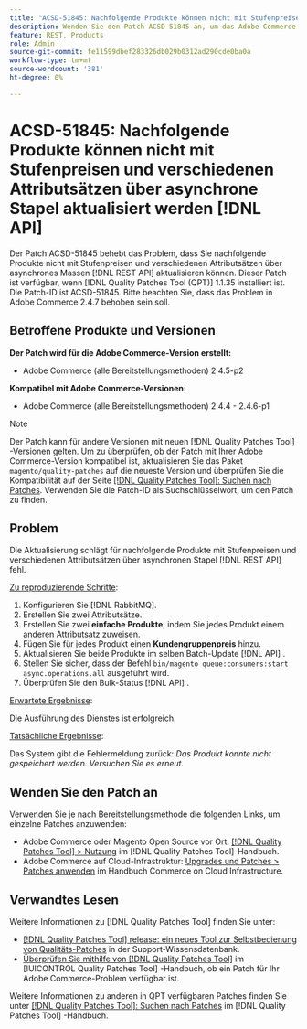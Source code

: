```yaml
---
title: "ACSD-51845: Nachfolgende Produkte können nicht mit Stufenpreisen und verschiedenen Attributsätzen über asynch bulk aktualisiert werden [!DNL API]"
description: Wenden Sie den Patch ACSD-51845 an, um das Adobe Commerce-Problem zu beheben, bei dem Sie nachfolgende Produkte nicht mit Stufenpreisen und verschiedenen Attributsätzen über asynchrones Bulk aktualisieren können [!DNL REST API].
feature: REST, Products
role: Admin
source-git-commit: fe11599dbef283326db029b0312ad290cde0ba0a
workflow-type: tm+mt
source-wordcount: '381'
ht-degree: 0%

---
```


# ACSD-51845: Nachfolgende Produkte können nicht mit Stufenpreisen und verschiedenen Attributsätzen über asynchrone Stapel aktualisiert werden [!DNL API]

Der Patch ACSD-51845 behebt das Problem, dass Sie nachfolgende Produkte nicht mit Stufenpreisen und verschiedenen Attributsätzen über asynchrones Massen [!DNL REST API] aktualisieren können. Dieser Patch ist verfügbar, wenn [!DNL Quality Patches Tool (QPT)] 1.1.35 installiert ist. Die Patch-ID ist ACSD-51845. Bitte beachten Sie, dass das Problem in Adobe Commerce 2.4.7 behoben sein soll.

## Betroffene Produkte und Versionen

**Der Patch wird für die Adobe Commerce-Version erstellt:**

* Adobe Commerce (alle Bereitstellungsmethoden) 2.4.5-p2

**Kompatibel mit Adobe Commerce-Versionen:**

* Adobe Commerce (alle Bereitstellungsmethoden) 2.4.4 - 2.4.6-p1

>[!NOTE]
>
>Der Patch kann für andere Versionen mit neuen [!DNL Quality Patches Tool] -Versionen gelten. Um zu überprüfen, ob der Patch mit Ihrer Adobe Commerce-Version kompatibel ist, aktualisieren Sie das Paket `magento/quality-patches` auf die neueste Version und überprüfen Sie die Kompatibilität auf der Seite [[!DNL Quality Patches Tool]: Suchen nach Patches](https://experienceleague.adobe.com/tools/commerce-quality-patches/index.html). Verwenden Sie die Patch-ID als Suchschlüsselwort, um den Patch zu finden.

## Problem

Die Aktualisierung schlägt für nachfolgende Produkte mit Stufenpreisen und verschiedenen Attributsätzen über asynchronen Stapel [!DNL REST API] fehl.

<u>Zu reproduzierende Schritte</u>:

1. Konfigurieren Sie [!DNL RabbitMQ].
1. Erstellen Sie zwei Attributsätze.
1. Erstellen Sie zwei **einfache Produkte**, indem Sie jedes Produkt einem anderen Attributsatz zuweisen.
1. Fügen Sie für jedes Produkt einen **Kundengruppenpreis** hinzu.
1. Aktualisieren Sie beide Produkte im selben Batch-Update [!DNL API] .
1. Stellen Sie sicher, dass der Befehl `bin/magento queue:consumers:start async.operations.all` ausgeführt wird.
1. Überprüfen Sie den Bulk-Status [!DNL API] .

<u>Erwartete Ergebnisse</u>:

Die Ausführung des Dienstes ist erfolgreich.

<u>Tatsächliche Ergebnisse</u>:

Das System gibt die Fehlermeldung zurück: *Das Produkt konnte nicht gespeichert werden. Versuchen Sie es erneut.*

## Wenden Sie den Patch an

Verwenden Sie je nach Bereitstellungsmethode die folgenden Links, um einzelne Patches anzuwenden:

* Adobe Commerce oder Magento Open Source vor Ort: [[!DNL Quality Patches Tool] > Nutzung](/help/tools/quality-patches-tool/usage.md) im [!DNL Quality Patches Tool]-Handbuch.
* Adobe Commerce auf Cloud-Infrastruktur: [Upgrades und Patches > Patches anwenden](https://experienceleague.adobe.com/docs/commerce-cloud-service/user-guide/develop/upgrade/apply-patches.html) im Handbuch Commerce on Cloud Infrastructure.

## Verwandtes Lesen

Weitere Informationen zu [!DNL Quality Patches Tool] finden Sie unter:

* [[!DNL Quality Patches Tool] release: ein neues Tool zur Selbstbedienung von Qualitäts-Patches](https://experienceleague.adobe.com/en/docs/commerce-knowledge-base/kb/announcements/commerce-announcements/magento-quality-patches-released-new-tool-to-self-serve-quality-patches) in der Support-Wissensdatenbank.
* [Überprüfen Sie mithilfe von  [!DNL Quality Patches Tool]](/help/tools/quality-patches-tool/patches-available-in-qpt/check-patch-for-magento-issue-with-magento-quality-patches.md) im [!UICONTROL Quality Patches Tool] -Handbuch, ob ein Patch für Ihr Adobe Commerce-Problem verfügbar ist.


Weitere Informationen zu anderen in QPT verfügbaren Patches finden Sie unter [[!DNL Quality Patches Tool]: Suchen nach Patches](https://experienceleague.adobe.com/tools/commerce-quality-patches/index.html) im [!DNL Quality Patches Tool] -Handbuch.
